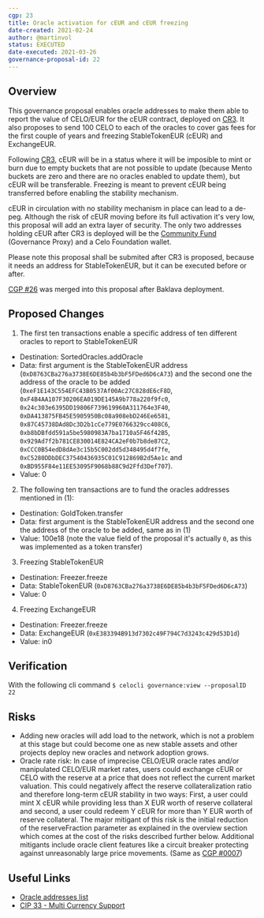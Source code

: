 ```yaml
---
cgp: 23
title: Oracle activation for cEUR and cEUR freezing
date-created: 2021-02-24
author: @martinvol
status: EXECUTED
date-executed: 2021-03-26
governance-proposal-id: 22
---
```


## Overview

This governance proposal enables oracle addresses to make them able to report the value of CELO/EUR for the cEUR contract, deployed on [CR3](https://github.com/celo-org/governance/blob/main/CGPs/cgp-0022.md). It also proposes to send 100 CELO to each of the oracles to cover gas fees for the first couple of years and freezing StableTokenEUR (cEUR) and ExchangeEUR.

Following [CR3](https://github.com/celo-org/governance/blob/main/CGPs/cgp-0022.md), cEUR will be in a status where it will be imposible to mint or burn due to empty buckets that are not possible to update (because Mento buckets are zero and there are no oracles enabled to update them), but cEUR will be transferable. Freezing is meant to prevent cEUR being transferred before enabling the stability mechanism.

cEUR in circulation with no stability mechanism in place can lead to a de-peg. Although the risk of cEUR moving before its full activation it's very low, this proposal will add an extra layer of security. The only two addresses holding cEUR after CR3 is deployed will be the [Community Fund](https://celocommunityfund.org/) (Governance Proxy) and a Celo Foundation wallet.

Please note this proposal shall be submited after CR3 is proposed, because it needs an address for StableTokenEUR, but it can be executed before or after.
 
[CGP #26](https://github.com/celo-org/governance/blob/main/CGPs/cgp-0022.md) was merged into this proposal after Baklava deployment.


## Proposed Changes

1. The first ten transactions enable a specific address of ten different oracles to report to StableTokenEUR
  - Destination: SortedOracles.addOracle
  - Data: first argument is the StableTokenEUR address (`0xD8763CBa276a3738E6DE85b4b3bF5FDed6D6cA73`) and the second one the address of the oracle to be added (`0xeF1E143C554EFC43B0537Af00Ac27C828dE6cF8D`, `0xF4B4AA107F30206EA019DE145A9b778a220f9fc0`, `0x24c303e6395DD19806F739619960A311764e3F40`, `0xDA413875FB45E5905950Bc08a908ebD246Ee6581`, `0x87C45738DAd8Dc3D2b1cCe779E0766329cc408C6`, `0xb8bDBfdd591a5be5980983A7ba1710a5F46f42B5`, `0x929Ad7f2b781CE830014E824CA2eF0b7b8de87C2`, `0xCCC0B54edD8dAe3c15b5C002dd5d348495d4f7fe`, `0xC5280DDbDEC37540436935C01C912869B2d5Ae1c` and `0xBD955F84e11EE53095F9068b88C9d2Ffd3Def707`).
  - Value: 0
2. The following ten transactions are to fund the oracles addresses mentioned in (1):
  - Destination: GoldToken.transfer
  - Data: first argument is the StableTokenEUR address and the second one the address of the oracle to be added, same as in (1)
  - Value: 100e18  (note the value field of the proposal it's actually `0`, as this was implemented as a token transfer)
3. Freezing StableTokenEUR
  - Destination: Freezer.freeze
  - Data: StableTokenEUR (`0xD8763CBa276a3738E6DE85b4b3bF5FDed6D6cA73`)
  - Value: 0
4. Freezing ExchangeEUR
  - Destination: Freezer.freeze
  - Data: ExchangeEUR (`0xE383394B913d7302c49F794C7d3243c429d53D1d`)
  - Value: in0
## Verification

With the following cli command
`$ celocli governance:view --proposalID 22`

## Risks

- Adding new oracles will add load to the network, which is not a problem at this stage but could become one as new stable assets and other projects deploy new oracles and network adoption grows.
- Oracle rate risk: In case of imprecise CELO/EUR oracle rates and/or manipulated CELO/EUR market rates, users could exchange cEUR or CELO with the reserve at a price that does not reflect the current market valuation. This could negatively affect the reserve collateralization ratio and therefore long-term cEUR stability in two ways: First, a user could mint X cEUR while providing less than X EUR worth of reserve collateral and second, a user could redeem Y cEUR for more than Y EUR worth of reserve collateral. The major mitigant of this risk is the initial reduction of the reserveFraction parameter as explained in the overview section which comes at the cost of the risks described further below. Additional mitigants include oracle client features like a circuit breaker protecting against unreasonably large price movements. (Same as [CGP #0007](https://github.com/celo-org/governance/blob/main/CGPs/cgp-0007.md))

## Useful Links

* [Oracle addresses list](https://github.com/celo-org/celo-monorepo/issues/6944)
* [CIP 33 - Multi Currency Support](https://github.com/celo-org/celo-proposals/blob/master/CIPs/cip-0033.md)

